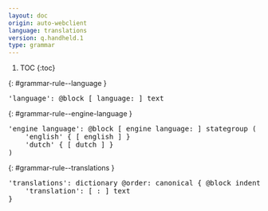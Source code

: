 ```yaml
---
layout: doc
origin: auto-webclient
language: translations
version: q.handheld.1
type: grammar
---
```


1. TOC
{:toc}


{: #grammar-rule--language }
<div class="language-js highlighter-rouge">
<div class="highlight">
<pre class="highlight language-js code-custom">
'<span class="token string">language</span>': @block [ <span class="token operator">language:</span> ] text
</pre>
</div>
</div>

{: #grammar-rule--engine-language }
<div class="language-js highlighter-rouge">
<div class="highlight">
<pre class="highlight language-js code-custom">
'<span class="token string">engine language</span>': @block [ <span class="token operator">engine</span> <span class="token operator">language:</span> ] stategroup (
	'<span class="token string">english</span>' { [ <span class="token operator">english</span> ] }
	'<span class="token string">dutch</span>' { [ <span class="token operator">dutch</span> ] }
)
</pre>
</div>
</div>

{: #grammar-rule--translations }
<div class="language-js highlighter-rouge">
<div class="highlight">
<pre class="highlight language-js code-custom">
'<span class="token string">translations</span>': dictionary @order: canonical { @block indent
	'<span class="token string">translation</span>': [ <span class="token operator">:</span> ] text
}
</pre>
</div>
</div>
